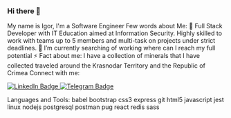 ### Hi there 👋


My name is Igor, I'm a Software Engineer
Few words about Me:
🎯 Full Stack Developer with IT Education aimed at Information Security. Highly skilled to work with teams up to 5 members and multi-task on projects under strict deadlines.
🔭 I’m currently searching of working where can I reach my full potential
⚡ Fact about me: I have a collection of minerals that I have collected traveled around the Krasnodar Territory and the Republic of Crimea
Connect with me: 
<div id="badges">
  <a href="your-linkedin-URL">
    <img src="https://img.shields.io/badge/LinkedIn-blue?style=for-the-badge&logo=linkedin&logoColor=white" alt="LinkedIn Badge"/>
  </a>
  <a href="your-telegram-URL">
    <img src="https://img.shields.io/badge/-telegram-red?color=white&logo=telegram&logoColor=black" alt="Telegram Badge"/>
  </a>
</div>



Languages and Tools:
babel bootstrap css3 express git html5 javascript jest linux nodejs postgresql postman pug react redis sass


